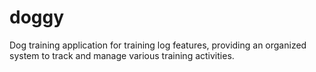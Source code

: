 # doggy
Dog training application for training log features, providing an organized system to track and manage various training activities.
